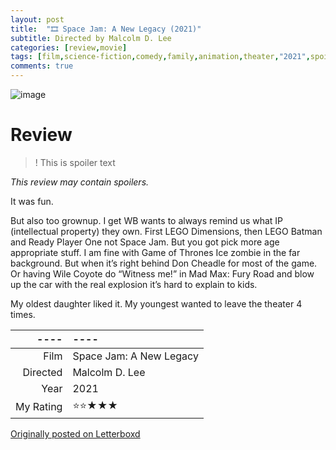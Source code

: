 ```yaml
---
layout: post
title:  "🎞️ Space Jam: A New Legacy (2021)"
subtitle: Directed by Malcolm D. Lee
categories: [review,movie]
tags: [film,science-fiction,comedy,family,animation,theater,"2021",spoilers]
comments: true
---
```


![image](https://a.ltrbxd.com/resized/film-poster/3/1/4/8/8/3/314883-space-jam-a-new-legacy-0-230-0-345-crop.jpg)

# Review

>! This is spoiler text

_This review may contain spoilers._

It was fun.

But also too grownup. I get WB wants to always remind us what IP (intellectual property) they own. First LEGO Dimensions, then LEGO Batman and Ready Player One not Space Jam. But you got pick more age appropriate stuff. I am fine with Game of Thrones Ice zombie in the far background. But when it’s right behind Don  Cheadle for most of the game. Or having Wile Coyote do “Witness me!” in Mad Max: Fury Road and blow up the car with the real explosion it’s hard to explain to kids.

My oldest daughter liked it. My youngest wanted to leave the theater 4 times.

----|----
--: | :--
Film | Space Jam: A New Legacy
Directed | Malcolm D. Lee
Year | 2021
My Rating | ⭐⭐★★★

[Originally posted on Letterboxd](https://letterboxd.com/nickbarrett/film/space-jam-a-new-legacy/)
